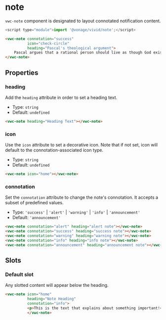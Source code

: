# note

`vwc-note` component is designated to layout connotated notification content.

```js
<script type="module">import '@vonage/vivid/note';</script>
```

```html preview
<vwc-note connotation="success"
          icon="check-circle"
          heading="Pascal's theological argument">
    Pascal argues that a rational person should live as though God exists and seek to believe in God. If God does not actually exist, such a person will have only a finite loss (some pleasures, luxury, etc.), whereas if God does exist, he stands to receive infinite gains (as represented by eternity in Heaven) and avoid infinite losses (eternity in Hell).
</vwc-note>
```

## Properties

### heading
Add the `heading` attribute in order to set a heading text.

- Type: `string`
- Default: `undefined`

```html preview
<vwc-note heading="Heading Text"></vwc-note>
```

### icon
Use the `icon` attribute to set a decorative icon.
Note that if not set, icon will default to the connotation-associated icon type.

- Type: `string`
- Default: `undefined`

```html preview
<vwc-note icon="home"></vwc-note>
```

### connotation
Set the `connotation` attribute to change the note's connotation.
It accepts a subset of predefined values.

- Type: `'success'` | `'alert'` | `'warning'` | `'info'` | `'announcement'`
- Default: `'announcement'`

```html preview blocks
<vwc-note connotation="alert" heading="alert note"></vwc-note>
<vwc-note connotation="success" heading="success note"></vwc-note>
<vwc-note connotation="warning" heading="warning note"></vwc-note>
<vwc-note connotation="info" heading="info note"></vwc-note>
<vwc-note connotation="announcement" heading="announcement note"></vwc-note>
```

## Slots

### Default slot
Any slotted content will appear below the heading.

```html preview
<vwc-note icon="home"
          heading="Note Heading"
          connotation="info">
          <p>This is the text that explains about something important!</p>
          </vwc-note>
```
